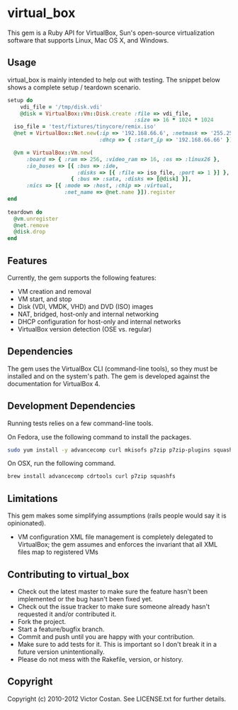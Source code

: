 # virtual_box

This gem is a Ruby API for VirtualBox, Sun's open-source virtualization software
that supports Linux, Mac OS X, and Windows.


## Usage

virtual_box is mainly intended to help out with testing. The snippet below shows
a complete setup / teardown scenario.

```ruby
setup do
	vdi_file = '/tmp/disk.vdi'
	@disk = VirtualBox::Vm::Disk.create :file => vdi_file,
	                                    :size => 16 * 1024 * 1024
  iso_file = 'test/fixtures/tinycore/remix.iso'
  @net = VirtualBox::Net.new(:ip => '192.168.66.6', :netmask => '255.255.255.0',
                             :dhcp => { :start_ip => '192.168.66.66' }).add

  @vm = VirtualBox::Vm.new(
      :board => { :ram => 256, :video_ram => 16, :os => :linux26 },
      :io_buses => [{ :bus => :ide,
                      :disks => [{ :file => iso_file, :port => 1 }] },
                    { :bus => :sata, :disks => [@disk] }],
      :nics => [{ :mode => :host, :chip => :virtual,
                  :net_name => @net.name }]).register
end
  
teardown do
  @vm.unregister
  @net.remove
  @disk.drop
end
```

## Features

Currently, the gem supports the following features:
* VM creation and removal
* VM start, and stop
* Disk (VDI, VMDK, VHD) and DVD (ISO) images
* NAT, bridged, host-only and internal networking
* DHCP configuration for host-only and internal networks
* VirtualBox version detection (OSE vs. regular)


## Dependencies

The gem uses the VirtualBox CLI (command-line tools), so they must be installed
and on the system's path. The gem is developed against the documentation for
VirtualBox 4.

## Development Dependencies

Running tests relies on a few command-line tools.

On Fedora, use the following command to install the packages.

```bash
sudo yum install -y advancecomp curl mkisofs p7zip p7zip-plugins squashfs-tools
```

On OSX, run the following command.

```bash
brew install advancecomp cdrtools curl p7zip squashfs
```


## Limitations

This gem makes some simplifying assumptions (rails people would say it is
opinionated).

* VM configuration XML file management is completely delegated to VirtualBox;
the gem assumes and enforces the invariant that all XML files map to registered
VMs


## Contributing to virtual_box
 
* Check out the latest master to make sure the feature hasn't been implemented
or the bug hasn't been fixed yet.
* Check out the issue tracker to make sure someone already hasn't requested it
and/or contributed it.
* Fork the project.
* Start a feature/bugfix branch.
* Commit and push until you are happy with your contribution.
* Make sure to add tests for it. This is important so I don't break it in a
future version unintentionally.
* Please do not mess with the Rakefile, version, or history.


## Copyright

Copyright (c) 2010-2012 Victor Costan. See LICENSE.txt for further details.
